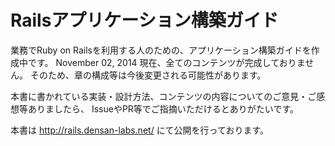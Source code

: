 Railsアプリケーション構築ガイド
=====================================

業務でRuby on Railsを利用する人のための、アプリケーション構築ガイドを作成中です。
November 02, 2014 現在、全てのコンテンツが完成しておりません。
そのため、章の構成等は今後変更される可能性があります。

本書に書かれている実装・設計方法、コンテンツの内容についてのご意見・ご感想等ありましたら、
IssueやPR等でご指摘いただけるとありがたいです。

本書は http://rails.densan-labs.net/ にて公開を行っております。
